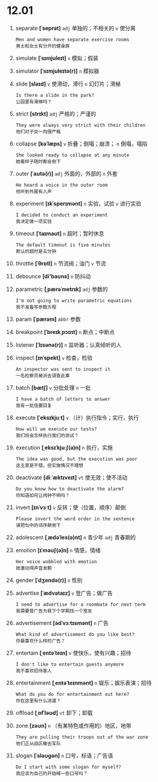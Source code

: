 # 12.01

1. separate **[ˈseprət]** `adj` 单独的；不相关的 `v` 使分离

   ```
   Men and women have separate exercise rooms
   男士和女士有分开的健身房
   ```

2. simulate **[ˈsɪmjuleɪt]** `v` 模拟；假装

3. simulator **[ˈsɪmjuleɪtə(r)]** `n` 模拟器

4. slide **[slaɪd]** `v` 使滑动，滑行 `n` 幻灯片；滑梯

   ```
   Is there a slide in the park?
   公园里有滑梯吗？
   ```

5. strict **[strɪkt]** `adj` 严格的；严谨的

   ```
   They were always very strict with their children
   他们对子女一向很严格
   ```

6. collapse **[kəˈlæps]** `v` 折叠；倒塌；崩溃； `n` 倒塌，塌陷

   ```
   She looked ready to collapse at any minute
   她看样子随时都会倒下
   ```

7. outer **[ˈaʊtə(r)]** `adj` 外面的，外部的 `n` 外套

   ```
   He heard a voice in the outer room
   他听到外屋有人声
   ```

8. experiment **[ɪkˈsperɪmənt]** `n` 实验，试验 `v` 进行实验

   ```
   I decided to conduct an experiment
   我决定做一项实验
   ```

9. timeout **[ˈtaɪmaʊt]** `n` 超时；暂时休息

   ```
   The default timeout is five minutes
   默认的超时是五分钟
   ```

10. throttle **[ˈθrɒtl]** `n` 节流阀；油门 `v` 节流

11. debounce **[di'baʊns]** `n` 防抖动

12. parametric **[ˌpærəˈmetrɪk]** `adj` 参数的

    ```
    I'm not going to write parametric equations
    我不准备写参数方程
    ```

13. param **[ˈpærəm]** `abbr` 参数

14. breakpoint **[ˈbreɪkˌpɔɪnt]** `n` 断点；中断点

15. listener **[ˈlɪsənə(r)]** `n` 监听器；认真倾听的人

16. inspect **[ɪnˈspekt]** `v` 检查，检验

    ```
    An inspector was sent to inspect it
    一名检察员被派去调查此事
    ```

17. batch **[bætʃ]** `v` 分批处理 `n` 一批

    ```
    I have a batch of letters to answer
    我有一批信要回复
    ```

18. execute **[ˈeksɪkjuːt]** `v` （计）执行指令；实行，执行

    ```
    How will we execute our tests?
    我们将会怎样执行我们的测试？
    ```

19. execution **[ˌeksɪˈkjuːʃ(ə)n]** `n` 执行，实施

    ```
    The idea was good, but the execution was poor
    这主意是不错，但实施情况不理想
    ```

20. deactivate **[diːˈæktɪveɪt]** `vt` 使无效；使不活动

    ```
    Do you know how to deactivate the alarm?
    你知道如何让闹钟不响吗？
    ```

21. invert **[ɪnˈvɜːt]** `v` 反转；使（位置，顺序）颠倒

    ```
    Please invert the word order in the sentence
    请把句中的词序颠倒下
    ```

22. adolescent **[ˌædəˈles(ə)nt]** `n` 青少年 `adj` 青春期的

23. emotion **[ɪˈməʊʃ(ə)n]** `n` 情感，情绪

    ```
    Her voice wobbled with emotion
    她激动得声音发颤
    ```

24. gender **[ˈdʒendə(r)]** `n` 性别

25. advertise **[ˈædvətaɪz]** `v` 登广告；做广告

    ```
    I need to advertise for a roommate for next term
    我需要登广告为我下个学期找一个室友
    ```

26. advertisement **[ədˈvɜːtɪsmənt]** `n` 广告

    ```
    What kind of advertisement do you like best?
    你最喜欢什么样的广告？
    ```

27. entertain **[ˌentəˈteɪn]** `v` 使快乐，使有兴趣；招待

    ```
    I don't like to entertain guests anymore
    我不喜欢招待客人
    ```

28. entertainment **[ˌentəˈteɪnmənt]** `n` 娱乐；娱乐表演；招待

    ```
    What do you do for entertainment out here?
    你在这里有什么消遣？
    ```

29. offload **[ˌɒfˈləʊd]** `vt` 卸下；卸载

30. zone **[zəʊn]** `n` （有某特色或作用的）地区，地带

    ```
    They are pulling their troops out of the war zone
    他们正从战区撤去军队
    ```

31. slogan **[ˈsləʊɡən]** `n` 口号，标语；广告语

    ```
    Do I start with some slogan for myself?
    我应该为自己的开始喊一些口号吗？
    ```
